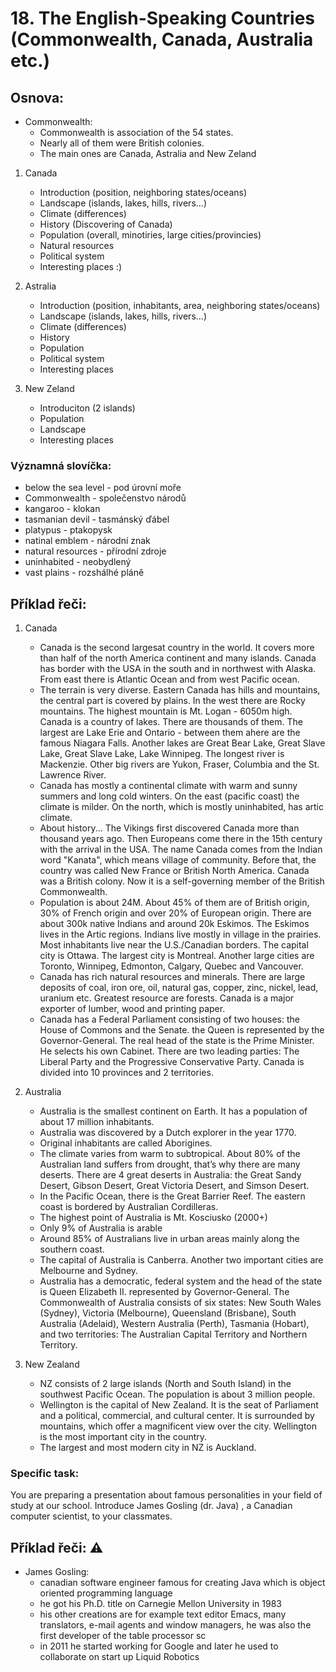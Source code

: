# 18. The English-Speaking Countries (Commonwealth, Canada, Australia etc.)

## Osnova: 

* Commonwealth:
    * Commonwealth is association of the 54 states.   
    * Nearly all of them were British colonies.
    * The main ones are Canada, Astralia and New Zeland
  
1. Canada
   * Introduction (position, neighboring states/oceans)
   * Landscape (islands, lakes, hills, rivers...)
   * Climate (differences)
   * History (Discovering of Canada)
   * Population (overall, minotiries, large cities/provincies)
   * Natural resources
   * Political system
   * Interesting places :)
  
2. Astralia
   * Introduction (position, inhabitants, area, neighboring states/oceans)
   * Landscape (islands, lakes, hills, rivers...)
   * Climate (differences)
   * History
   * Population
   * Political system
   * Interesting places

3. New Zeland
   * Introduciton (2 islands)
   * Population
   * Landscape
   * Interesting places

### Významná slovíčka:
* below the sea level - pod úrovní moře 
* Commonwealth - společenstvo národů 
* kangaroo - klokan 
* tasmanian devil - tasmánský ďábel 
* platypus - ptakopysk 
* natinal emblem - národní znak 
* natural resources - přírodní zdroje 
* uninhabited - neobydlený 
* vast plains - rozshálhé pláně 


## Příklad řeči: 
1. Canada
   * Canada is the second largesat country in the world. It covers more than half of the north America continent and many islands.
   Canada has border with the USA in the south and in northwest with Alaska. From east there is Atlantic Ocean and from west Pacific ocean.
   * The terrain is very diverse. Eastern Canada has hills and mountains, the central part is covered by plains. In the west there are Rocky mountains. The highest mountain is Mt. Logan - 6050m high.     
   Canada is a country of lakes. There are thousands of them. The largest are Lake Erie and Ontario - between them ahere are the famous Niagara Falls. Another lakes are Great Bear Lake, Great Slave Lake, Great Slave Lake, Lake Winnipeg. The longest river is Mackenzie. Other big rivers are Yukon, Fraser, Columbia and the St. Lawrence River.
   * Canada has mostly a continental climate with warm and sunny summers and long cold winters. On the east (pacific coast) the climate is milder. On the north, which is mostly uninhabited, has artic climate.
   * About history... The Vikings first discovered Canada more than thousand years ago. Then Europeans come there in the 15th century with the arrival in the USA. The name Canada comes from the Indian word "Kanata", which means village of community. Before that, the country was called New France or British North America. Canada was a British colony. Now it is a self-governing member of the British Commonwealth.
   * Population is about 24M. About 45% of them are of British origin, 30% of French origin and over 20% of European origin. There are about 300k native Indians and around 20k Eskimos. The Eskimos lives in the Artic regions. Indians live mostly in village in the prairies. Most inhabitants live near the U.S./Canadian borders. The capital city is Ottawa. The largest city is Montreal. Another large cities are Toronto, Winnipeg, Edmonton, Calgary, Quebec and Vancouver.
   * Canada has rich natural resources and minerals. There are large deposits of coal, iron ore, oil, natural gas, copper, zinc, nickel, lead, uranium etc. Greatest resource are forests. Canada is a major exporter of lumber, wood and printing paper.
   * Canada has a Federal Parliament consisting of two houses: the House of Commons and the Senate. the Queen is represented by the Governor-General. The real head of the state is the Prime Minister. He selects his own Cabinet. There are two leading parties: The Liberal Party and the Progressive Conservative Party.
   Canada is divided into 10 provinces and 2 territories.

2. Australia
   * Australia is the smallest continent on Earth. It has a population of about 17 million inhabitants. 
   * Australia was discovered by a Dutch explorer in the year 1770. 
   * Original inhabitants are called Aborigines.
   * The climate varies from warm to subtropical. About 80% of the Australian land suffers from drought, that’s why there are many deserts. There are 4 great deserts in Australia: the Great Sandy Desert, Gibson Desert, Great Victoria Desert, and Simson Desert.
   * In the Pacific Ocean, there is the Great Barrier Reef. The eastern coast is bordered by Australian Cordilleras.
   * The highest point of Australia is Mt. Kosciusko (2000+)
   * Only 9% of Australia is arable
   * Around 85% of Australians live in urban areas mainly along the southern coast.
   * The capital of Australia is Canberra. Another two important cities are Melbourne and Sydney. 
   * Australia has a democratic, federal system and the head of the state is Queen Elizabeth II. represented by Governor-General. The Commonwealth of Australia consists of six states: New South Wales (Sydney), Victoria (Melbourne), Queensland (Brisbane), South Australia (Adelaid), Western Australia (Perth), Tasmania (Hobart), and two territories: The Australian Capital Territory and Northern Territory.

3. New Zealand 
   * NZ consists of 2 large islands (North and South Island) in the southwest Pacific Ocean. The population is about 3 million people.
   * Wellington is the capital of New Zealand. It is the seat of Parliament and a political, commercial, and cultural center. It is surrounded by mountains, which offer a magnificent view over the city. Wellington is the most important city in the country.
   * The largest and most modern city in NZ is Auckland.


### Specific task:
You are preparing  a presentation about famous personalities in your field of study at our school. Introduce James Gosling (dr. Java) , a Canadian computer scientist, to your classmates.

## Příklad řeči: ⚠
* James Gosling:
    *	canadian software engineer famous for creating Java which is object oriented programming language
    *	he got his Ph.D. title on Carnegie Mellon University in 1983
    *	his other creations are for example text editor Emacs, many translators, e-mail agents and window managers, he was also the first developer of the table processor sc
    *	in 2011 he started working for Google and later he used to collaborate on start up Liquid Robotics







